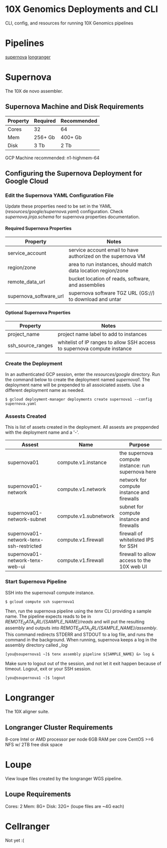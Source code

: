 # 10X Genomics Deployments and CLI

CLI, config, and resources for running 10X Genomics pipelines

# Pipelines
[supernova](#supernova)
[longranger](#longranger)

<a name="supernova"/>

# Supernova

The 10X de novo assembler.

## Supernova Machine and Disk Requirements

| Property| Required | Recommended |
|---| --- | --- |
|Cores   | 32      | 64          |
|Mem     | 256+ Gb | 400+ Gb     |
|Disk    | 3 Tb    |2 Tb         |

GCP Machine recommended: n1-highmem-64

## Configuring the Supernova Deployment for Google Cloud

### Edit the Supernova YAML Configuration File

Update these properties need to be set in the YAML (*resources/google/supernova.yaml*) configuration. Check _supernova.jinja.schema_ for supernova properties documentation.

#### Required Supernova Properties

| Property | Notes |
| --- | --- |
| service_account        | service account email to have authorized on the supernova VM |
| region/zone            | area to run instances, should match data location region/zone |
| remote_data_url        | bucket location of reads, software, and assemblies |
| supernova_software_url | supernova software TGZ URL (GS://) to download and untar |

#### Optional Supernova Properties

| Property | Notes |
| --- | --- |
| project_name      | project name label to add to instances |
| ssh_source_ranges | whitelist of IP ranges to allow SSH access to supernova compute instance |

### Create the Deployment

In an authenticated GCP session, enter the _resources/google_ directory. Run the command below to create the deployment named _supernova1_. The deployment name will be prepended to all assoiciated assets. Use a different deployment name as needed.
```
$ gcloud deployment-manager deployments create supernova1 --config supernova.yaml
```

### Assests Created

This is list of assets created in the deployment. All assests are preppended with the deployment name and a '-'.

| Assest | Name | Purpose |
| --- | --- | --- |
| supernova01                             | compute.v1.instance   | the supernova compute instance: run supernova here |
| supernova01-network                     | compute.v1.network    | network for compute instance and firewalls |
| supernova01-network-subnet              | compute.v1.subnetwork | subnet for compute instance and firewalls |
| supernova01-network-tenx-ssh-restricted | compute.v1.firewall   | firewall of whitelisted IPS for SSH |
| supernova01-network-tenx-web-ui         | compute.v1.firewall   | firewall to allow access to the 10X web UI |

### Start Supernova Pipeline

SSH into the supernova1 compute instance.
```
$ gcloud compute ssh supernova1
```
Then, run the supernova pipeline using the _tenx_ CLI providing a sample name. The pipeline expects reads to be in _${REMOTE_DATA_URL}/${SAMPLE_NAME}/reads_ and will put the resulting assembly and outputs into  _${REMOTE_DATA_URL}/${SAMPLE_NAME}/assembly_. This command redirects STDERR and STDOUT to a log file, and runs the command in the background. When running, supernova keeps a log in the assembly directory called _\_log_
```
[you@soupernova1 ~]$ tenx assembly pipeline ${SAMPLE_NAME} &> log &
```
Make sure to logout out of the session, and not let it exit happen because of timeout. Logout, exit or <CNTRL-D> your SSH session.
```
[you@soupernova1 ~]$ logout
```

<a name="longranger"/>

# Longranger

The 10X aligner suite.

## Longranger Cluster Requirements

8-core Intel or AMD processor per node
6GB RAM per core
CentOS >=6
NFS w/ 2TB free disk space

# Loupe

View loupe files created by the longranger WGS pipeline.

## Loupe Requirements

Cores: 2
Mem:   8G+
Disk:  32G+ (loupe files are ~4G each)

# Cellranger

Not yet :(
